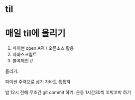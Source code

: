 # til

# 매일 til에 올리기 

1. 파이썬  open API / 오픈소스 활용 
2. 자바스크립트 
3. 블록체인 // 

올리기. 

파이썬 주력으로 삼기 
자바도 틈틈히 

밤 12시 전에 무조건 git commit 하기. 
운동 1시간30씩 꼬박꼬박 하기 
